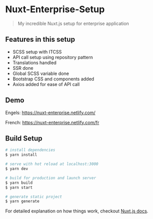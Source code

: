 # Nuxt-Enterprise-Setup

> My incredible Nuxt.js setup for enterprise application

## Features in this setup

* SCSS setup with ITCSS
* API call setup using repository pattern
* Translations handled
* SSR done
* Global SCSS variable done
* Bootstrap CSS and components added
* Axios added for ease of API call

## Demo

Engels:  https://nuxt-enterprise.netlify.com/

French: https://nuxt-enterprise.netlify.com/fr

## Build Setup

``` bash
# install dependencies
$ yarn install

# serve with hot reload at localhost:3000
$ yarn dev

# build for production and launch server
$ yarn build
$ yarn start

# generate static project
$ yarn generate
```

For detailed explanation on how things work, checkout [Nuxt.js docs](https://nuxtjs.org).
